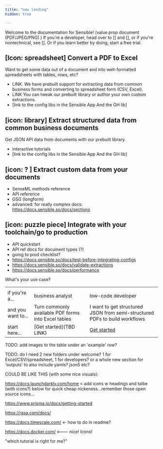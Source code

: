 ```yaml
---
title: "new landing"
hidden: true

---
```


Welcome to the documentation for Sensible!  (value prop document (PDF/JPEG/PNG)  ) If you're a developer, head over to [] and [], or if you're nontechnical, see []. Or if you learn better by doing, start a free trial.



[Icon: spreadsheet] Convert a PDF to Excel
----

Want to get some data out of a document and into  well-formatted spreadsheets with tables, rows, etc? 

-  LINK. We have prebuilt support for extracting data from common business forms and converting to spreadsheet form (CSV, Excel).
- LINK You can tweak our prebuilt library or  author your own custom extractions.
- [link to the config libs in the Sensible App And the GH lib]



[icon: library]  Extract structured data  from common business documents
----

Get JSON API data from documents with our prebuilt library.

- interactive tutorials
- [link to the config libs in the Sensible App And the GH lib]

[icon: ? ] Extract custom data from your documents
----

- SenseML methods reference
- API reference
- GSG (longform)
- advanced: for really complex docs: https://docs.sensible.so/docs/sections 



[icon: puzzle piece] Integrate with your toolchain/go to production
---



- API quickstart
- API ref docs for document types (?)
- going to prod checklist? 
- https://docs.sensible.so/docs/test-before-integrating-configs
- https://docs.sensible.so/docs/validate-extractions
- https://docs.sensible.so/docs/performance





What's your use case?

|                    |                                                     |                                                              |
| ------------------ | --------------------------------------------------- | ------------------------------------------------------------ |
|                    |                                                     |                                                              |
| if you're a...     | business analyst                                    | low-code developer                                           |
| and you want to... | Turn commonly available PDF forms into Excel tables | I want to get structured JSON from semi-structured PDFs to build workflows |
| start here...      | [Get started](TBD LINK)                             | [Get started](doc:quickstart)                                |



TODO: add images to the table under an 'example' row?



TODO: do I need 2 new folders under welcome? 1 for Excel/CSV/spreadsheet, 1 for developers?  or a whole new section for 'outputs' to also include yamls? json5 etc? 





COULD BE LIKE THIS (with some nice visuals):



https://docs.launchdarkly.com/home < add icons w headings and talbe (with icons?) below for quick cheap nickeness...remember those open source icons...



https://www.prisma.io/docs/getting-started

https://rasa.com/docs/

https://docs.timescale.com/ <- how to do in readme? 

https://docs.docker.com/ <--- nice! Icons! 







"which tutorial is right for me?"









